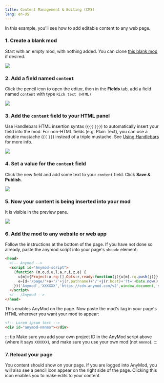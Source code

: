 ```yaml
---
title: Content Management & Editing (CMS)
lang: en-US
---
```


In this example, you'll see how to add editable content to any web page.

### 1. Create a blank mod

Start with an empty mod, with nothing added. You can clone [this blank mod](https://anymod.com/mod/llaba) if desired.

<img src="https://res.cloudinary.com/component/image/upload/v1562704535/guide/examples/cms-1-create-blank-mod.png">

### 2. Add a field named `content`

Click the pencil icon to open the editor, then in the **Fields** tab, add a field named `content` with type `Rich text (HTML)`

<img src="https://res.cloudinary.com/component/image/upload/v1562704535/guide/examples/cms-2-add-content-field.png">

### 3. Add the `content` field to your HTML panel

Use Handlebars HTML insertion syntax (`{{{` `}}}`) to automatically insert your field into the mod. For non-HTML fields (e.g. Plain Text), you can use a double mustache (`{{` `}}`) instead of a triple mustache.  See [Using Handlebars](/examples/handlebars.html) for more info.

<img src="https://res.cloudinary.com/component/image/upload/v1562704535/guide/examples/cms-3-add-content.png">

### 4. Set a value for the `content` field

Click the new field and add some text to your `content` field. Click **Save & Publish**.

<img src="https://res.cloudinary.com/component/image/upload/v1562704535/guide/examples/cms-4-set-content-value.png">

### 5. Now your content is being inserted into your mod

It is visible in the preview pane.

<img src="https://res.cloudinary.com/component/image/upload/v1562704535/guide/examples/cms-5-preview.png">

### 6. Add the mod to any website or web app

Follow the instructions at the bottom of the page. If you have not done so already, paste the anymod script into your page's `<head>` element:

```html
<head>
  <!-- Anymod -->
  <script id="Anymod-script">
    (function (m,o,d,u,l,a,r,i,z,e) {
      u[m]={Project:o,rq:[],Opts:r,ready:function(j){u[m].rq.push(j)}};function j(s){return encodeURIComponent(btoa(s))};z=l.getElementById(m+'-'+a);r=u.location;
      e=[d+'/page/'+o+'/'+j(r.pathname)+'/'+j(r.host)+'?t='+Date.now(),d];e.map(function(w){i=l.createElement(a);i.defer=1;i.src=w;z.parentNode.insertBefore(i,z);});
    })('Anymod','XXXXXX','https://cdn.anymod.com/v2',window,document,'script',{});
  </script>
  <!-- /Anymod -->
</head>
```

This enables AnyMod on the page.  Now paste the mod's tag in your page's HTML wherever you want your mod to appear:

```html
<!-- Lorem ipsum text -->
<div id="anymod-nmnmo"></div>
```

::: tip
Make sure you add your own project ID in the AnyMod script above (where it says `XXXXXX`), and make sure you use your own mod (not `nmnmo`).
:::

### 7. Reload your page

You content should show on your page.  If you are logged into AnyMod, you will also see a pencil icon appear on the right side of the page.  Clicking this icon enables you to make edits to your content.